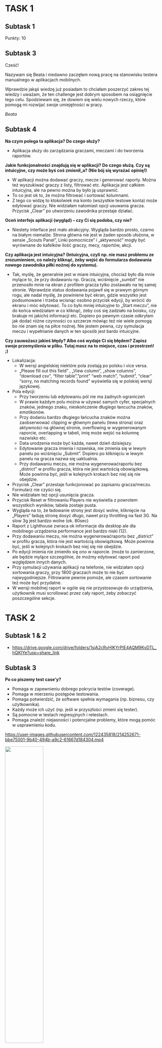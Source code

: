 # TASK 1
## Subtask 1
Punkty: 10
## Subtask 3
Cześć!

Nazywam się Beata i niedawno zaczęłam nową pracę na stanowisku testera manualnego w aplikacjach mobilnych.

Wprawdzie jakąś wiedzę już posiadam to chciałam poszerzyć zakres tej wiedzy i uważam, że ten challenge jest dobrym sposobem na osiągnięcie tego celu.
Spodziewam się, że dowiem się wielu nowych rzeczy, które pomogą mi rozwijać swoje umiejętności w pracy.

*Beata*


## Subtask 4
**Na czym polega ta aplikacja? Do czego służy?**
* Aplikacja służy do zarządzania graczami, meczami i do tworzenia raportów.


**Jakie funkcjonalności znajdują się w aplikacji? Do czego służą. Czy są intuicyjne, czy może byś coś zmienił_a? (Nie bój się wyrażać opinię!)**
* W aplikacji można dodawać graczy, mecze i generować raporty. Można też wyszukiwać graczy z listy, filtrować etc. Aplikacja jest całkiem intuicyjna, ale na pewno można by było ją usprawnić.
* To co jest ok to, że można filtrować i sortować kolumnami. 
* Z tego co widzę to ktokolwiek ma konto (wszystkie testowe konta) może edytować graczy. Nie widziałam natomiast opcji usuwania gracza. Przycisk „Clear” po utworzeniu zawodnika przestaje działać. 


**Oceń interfejs aplikacji (wygląd) – czy Ci się podoba, czy nie?**
* Niestety interface jest mało atrakcyjny. Wygląda bardzo prosto, czarno na białym niemalże. Strona główna nie jest w żaden sposób ułożona, w sensie „Scouts Panel”, Linki pomocnicze” i „aktywność” mogły być wyrównane do kafelków ilość graczy, mecy, raportów, akcji.


**Czy aplikacja jest intuicyjna? (Intuicyjna, czyli np. nie masz problemu ze zrozumieniem, co należy kliknąć, żeby wejść do formularza dodawania nowego zawodnika piłki nożnej do systemu).**
* Tak, myślę, że generalnie jest w miare intuicyjna, chociaż było dla mnie mylące to, że przy dodawaniu np. Gracza, wciśnięcie „sumbit” nie przenosiło mnie na ekran z profilem gracza tylko zostawało na tej samej stronie. Wprawdzie status dodawania pojawił się w prawym górnym rogu, ale nadal myślę, że powiniene być ekran, gdzie wszystko jest podsumowane i trzeba wcisnąc osobno przycisk edycji, by wrócić do ekranu i móc edytować.
To co było mniej intuicyjne to „Start meczu”, nie do końca wiedziałam w co kliknąć, żeby coś się zadziało na boisku, czy brakuje mi jakichś informacji etc. Dopiero po pewnym czasie odkryłam jak dodać różne czynności co szczerze mówiąc też nie wiele pomogą bo nie znam się na piłce nożnej. 
Nie jestem pewna, czy symulacja meczu i wypełnianie danych w ten sposób jest bardo intuicyjne. 


**Czy zauważasz jakieś błędy? Albo coś wydaje Ci się błędem? Zapisz swoje przemyślenia w pliku. Tutaj masz na to miejsce, czas i przestrzeń! ;)**
* Lokalizacja:
  * W wersji angielskiej niektóre pola zostają po polsku i vice versa.
  * „Please fill out this field” , „View column”, „show columns”, “download csv”, “filter table”,”print” “web match”, “submit”, “clear” “sorry, no matching records found” wyświetla się w polskiej wersji językowej.
* Pola edycji:
  * Przy tworzeniu lub edytowaniu pól nie ma żadnych ograniczeń
  * W prawie każdym polu można w używać samych cyfer, specjalnych znaków, jednego znaku, nieskończenie długiego łancucha znaków, emotikonów.  
  * Przy dodaniu bardzo długiego łańcucha znaków można zaobserwować clipping w głównym panelu (lewa strona) oraz aktywności na głównej stronie, overflowing w wygenerowanym raporcie, overlapping w tabeli, imię może wejść na kolumnę nazwisko etc.
  * Data urodzenia może być każda, nawet dzień dzisiejszy.
  * Edytowanie gracza imienia i nzawiska, nie zmienia się w lewym panelu po wciśnięciu „Submit”. Dopiero po kliknięciu w lewym panelu na gracza nazwa się uaktualnia.
  * Przy dodawaniu meczu, nie można wygenerowaćraportu bez „district” w profilu gracza, która nie jest wartością obowiązkową. Może powinna być, jeśli w kolejnych krokach bez niej się nie obejdzie.
* Przycisk „Clear” przestaje funkcjonować po zapisaniu gracza/meczu. Formularz nie czyści się.
* Nie widziałam też opcji usunięcia gracza.
* Przycisk Reset w filtrowaniu Players nie wyświetla z powrotem wszystkich wyników, tabela zostaje pusta.
* Wygląda na to, że ładowanie strony jest dosyć wolne, kliknięcie na „Players” ładuję stronę dosyć długo, nawet przy throttling na fast 3G. Na slow 3g jest bardzo wolne (ok. 80sec) 
* Raport z Lighthouse zwraca ok informacje dla desktop ale dla mobilnego urządzenia performance jest bardzo niski (12).
* Przy dodawaniu meczu, nie można wygenerowaćraportu bez „district” w profilu gracza, która nie jest wartością obowiązkową. Może powinna być, jeśli w kolejnych krokach bez niej się nie obejdzie.
* Po edycji imienia nie zmieniło się ono w raporcie. (może to zamierzone, ale będzie mylące szczególnie, że możmy edytować raport pod względzem innych danych.
* Przy symulacji używania aplikacji na telefonie, nie widziałam opcji sortowania graczy, przy 1800 graczach może to nie być najwygodniejsze. Filtrowanie pewnie pomoże, ale czasem sortowanie też może być przydatne.
* W wersji mobilnej raport w ogóle się nie przystosowuje do urządzenia, użytkownik musi scrollować przez cały raport, żeby zobaczyć poszczególne sekcje.



# TASK 2


## Subtask 1 & 2
* https://drive.google.com/drive/folders/1sjA2cRyHlKYrPIE4AQM9KvDTL_hQKIYe?usp=share_link


## Subtask 3
**Po co piszemy test case’y?**
* Pomaga w zapewnieniu dobrego pokrycia testów (coverage).
* Pomaga w mierzeniu postępów testowania.
* Pomaga potwierdzić, że software spełnia wymagania (np. biznesu, czy użytkownika).
* Każdy może ich użyć (np. jeśli w przyszłości zmieni się tester).
* Są pomocne w testach regresyjnych i retestach.
* Pomaga znaleźć niejasności i potencjalne problemy, które mogą pomóc w usprawnieniu kodu.


https://user-images.githubusercontent.com/122435818/214252671-bbe75001-9b40-494b-a9c2-61667d184304.mp4


[<img src="https://images.template.net/wp-content/uploads/2016/04/27133811/Youtube-Thumbnail1.jpg" width="50%">](https://youtu.be/OO3FANjwKHY "A komu to potrzebne?")



# TASK 3
https://drive.google.com/drive/folders/1WwsZ9x_z9TrZRcxVIKABR9hDqLPPrOdr?usp=share_link


# TASK 4
## Subtask 1 & 2
https://drive.google.com/drive/folders/1XBilWNgHLWhiAj9lDJyn97cPkUikKxyV?usp=share_link

## Subtask 3

**Do czego służy ta aplikacja? Jaki jest cel tej aplikacji?**
* Aplikacja służy do wyszukiwania ofert, kupowania i sprzedawania rzeczy, usług, etc. Aplikacja ma na celu ułatwienie korzystania z portalu olx.pl na telefonach komórkowych.


**Kto ma być użytkownikiem końcowym aplikacji?**
* Użytkownicy portalu olx.pl, wszyscu, którzy chcą coś sprzedać, kupić, a nawet znaleźć ofertę pracy.


**Czy według Ciebie aplikacja jest user friendly? (Przyjazna dla użytkownika- np. wchodzisz do aplikacji i szybko łapiesz do czego służą przyciski. Poczytaj na ten temat w internecie- co to znaczy, że aplikacja jest przyjazna dla użytkownika)**
* Na pewno dałoby się udoskonalić te aplikację, ale wydaję mi się, że jest w miare przyjazna użytkownikowi. Przynajmniej na pierwszy rzut oka. Nawigacja jest intuicyjna, łatwo się zorientować w ofertach i kategoriach, jak obserwować. Interfejs jest prosty. Na pozwolenie, aplikacja może wysyłać notyfikacje.Ikony kategorii wyglądaja czytelnie i przyspieszają wyszukianie.


**Jak byś usprawnił aplikację? Co byś w niej poprawił. Czy masz jakiś pomysł na dodatkową funkcjonalność? (Żeby nie było: nie jest to aplikacja przy której pracuję, takie pytania pojawiają się na rozmowach rekrutacyjnych dlatego dobrze jest to przećwiczyć :D )**
* Nie jestem pewna czy wiele bym usprawniła w aplikacji. To co na pewno bym zmieniła (ale to w każdej aplikacji) to reklamy, które się pojawiają pomiedzy wyszukiwaniem i opisem ofert. Wiem, że to pewnie nie możliwe, ale ogólnie reklamy w aplikacjach są frustrujące.
* Osobiście też lubię jak aplikacje są wielojęzykowe, a chociaż w języku angielskim, a nie tylko po polsku. Uważam, że w Polsce mieszka wielu obcokrajowców, którzy nie znają polskiego i fajnie by było jakby też mogli korzystać z aplikacji przynajmniej po angielksu.


**Jakie dostrzegasz różnice pomiędzy testowaniem aplikacji internetowej, a natywnej?**
* Testowanie aplikacji internetowej polega na testowaniu jak strona/aplikacja wyświetla się w przeglądarce. Zakładam, że do używania aplikacji internetowej wymagane jest stałe połączenie z internetem, dla aplikacji natywnej zazwyczaj nie jest to potrzebne do wszystkiego. (zależy od aplikacji)
* Testowanie aplikacji natywnej skupia się na testowaniu jak aplikacja działa i wygląda na różnych urządzeniach i ekranach. Dla aplikacji internetowej skupiamy się zazwyczaj bardziej na kompatybilności na wielu przeglądarkach.
* Testowanie aplikacji internetowej nie wymaga testów takich jak usability, performance, czy testowania battery drainage, storage.

** Subtask 4

https://dare-it-2023-man-test.atlassian.net/jira/software/projects/CPP2/boards/1

* Bug template
![Bug template](https://user-images.githubusercontent.com/122435818/217286582-ccf7d2c3-34a5-4ba6-ac02-e5a5df4e4c70.jpg)

* Start of the Sprint
*![Start of sprint](https://user-images.githubusercontent.com/122435818/217287251-e46dc928-5eca-4d71-b40b-b6a2f67bc87d.jpg)


# TASK 5

## Subtask 1
USE
GO
SELECT
FROM
ORDER BY (ASC, DESC)
WHERE
BETWEEN
LIKE
NOT LIKE
GETDATE()
UPPER()
LOWER()
DATEDIFF()
COUNT ()
SUM()
MIN()
MAX()
GROUP BY
JOIN
INNER/OUTER/LEFT/RIGHT JOIN
AND
OR



## Subtask 2

![Task5_subtask2](https://user-images.githubusercontent.com/122435818/218429346-6b3be633-8caf-4f85-a37e-dab09d9de0db.jpg)



## Subtask 3
1. **Wyświetl tabelę actors w kolejności alfabetycznej sortując po kolumnie surname.**

SELECT * FROM actors ORDER BY surname ASC;

![Task5_subtask3_pyt1_!](https://user-images.githubusercontent.com/122435818/218433330-faf2aeef-c2ed-47f5-8794-f44b18e83986.jpg)


2. **Wyświetl film, który powstał w 2019 roku.**

SELECT * FROM movies WHERE movies.year_of_production=2019;

![Task5_subtask3_pyt2](https://user-images.githubusercontent.com/122435818/218434471-ddfb278b-39c5-4e0a-abf7-de03c0bf7c2e.jpg)


3. **Wyświetl wszystkie filmy, które powstały między 1900, a 1999 rokiem.**

SELECT * FROM movies WHERE movies.year_of_production BETWEEN 1990 AND 1999;

SELECT * FROM movies WHERE movies.year_of_production >=1990 AND movies.year_of_production<=1999;

![Task5_subtask3_pyt3](https://user-images.githubusercontent.com/122435818/218435264-655383f1-478d-4143-9912-5eb74adbecdb.jpg)


4. **Wyświetl JEDYNIE tytuł i cenę filmów, które kosztują poniżej 7$**

SELECT title, price FROM movies WHERE price<=7;

![Task5_subtask3_pyt4](https://user-images.githubusercontent.com/122435818/218436358-126e2b4f-d4b5-4b8e-9f65-45e95190caf7.jpg)


5. **Użyj operatora logicznego AND, aby wyświetlić aktorów o actor_id pomiędzy 4-7 (4 i 7 powinny się wyświetlać). NIE UŻYWAJ operatora BETWEEN.**

SELECT * FROM actors WHERE actor_id >=4 AND actor_id<=7;

![Task5_subtask3_pyt5](https://user-images.githubusercontent.com/122435818/218436864-68e58734-5802-4a5c-8a58-60067c431cf5.jpg)


6. **Wyświetl klientów o id 2,4,6 wykorzystaj do tego warunek logiczny.**

SELECT * FROM customers WHERE customers.customer_id=2 OR customers.customer_id=4 OR customers.customer_id=6;

![Task5_subtask3_pyt6](https://user-images.githubusercontent.com/122435818/218438474-c1891c15-e82c-4f79-8912-79fc726c502b.jpg)


7. **Wyświetl klientów o id 1,3,5 wykorzystaj do tego operator IN.**

SELECT * FROM customers WHERE customers.customer_id IN (1,3,5);

![Task5_subtask3_pyt7](https://user-images.githubusercontent.com/122435818/218439108-8ac4ad72-bd51-4962-8b41-5f4d6fd7004b.jpg)


8. **Wyświetl dane wszystkich osób z tabeli ‘actors’, których imię zaczyna się od ciągu “An”.**

SELECT * FROM actors WHERE actors.name LIKE 'An%';

![Task5_subtask3_pyt8_](https://user-images.githubusercontent.com/122435818/218680836-f882e4e7-c66b-4ebf-9ce5-552ef9b09051.jpg)


9. **Wyświetl dane klienta, który nie ma podanego adresu email.**

SELECT * FROM customers WHERE email IS NULL;

![Task5_subtask3_pyt9](https://user-images.githubusercontent.com/122435818/218439990-5ddd1f33-82d1-43a1-8fbf-061dc5db3ec3.jpg)


10. **Wyświetl wszystkie filmy, których cena wynosi powyżej 9$ oraz ich ID mieści się pomiędzy 2 i 8 movie_id.**

SELECT * FROM movies WHERE movies.price>=9 AND movies.movie_id BETWEEN 2 AND 8;

![Task5_subtask3_pyt10](https://user-images.githubusercontent.com/122435818/218440585-e2cd02d5-c26c-452d-9737-e2d69eb886d0.jpg)



# TASK 6

## Subtask 1

11. **Popełniłam błąd wpisując nazwisko Ani Miler – wpisałam Muler. Znajdź i zastosuj funkcję, która poprawi mój karkołomny błąd 🙈**

UPDATE customers<br>
SET surname='Miler'<br>
WHERE name='Ania' AND surname='Muler';<br>

![Task6_subtask1_pyt11](https://user-images.githubusercontent.com/122435818/220041325-be37e5f1-e291-4a22-929b-ff993957cfb3.jpg)

12. **Pobrałam za dużo pieniędzy od klienta, który kupił w ostatnim czasie film o id 4. Korzystając z funkcji join sprawdź, jak ma na imię klient i jakiego ma maila. W celu napisania mu wiadomości o pomyłce fantastycznej szefowej.**

SELECT customers.name,customers.surname,customers.email <br>
FROM customers<br>
JOIN sale ON sale.customer_id=customers.customer_id<br>
WHERE sale.movie_id=4;<br>

![Task6_subtask1_pyt12](https://user-images.githubusercontent.com/122435818/220079481-870a259d-0758-4ea8-b210-942b2c67a990.jpg)

13. **Na pewno zauważył_ś, że sprzedawca zapomniał wpisać emaila klientce Patrycji. Uzupełnij ten brak wpisując: pati@mail.com**

UPDATE customers<br>
SET email='pati@mail.com'<br>
WHERE name='Patrycja' AND email IS NULL;<br>

![Task6_subtask1_pyt13](https://user-images.githubusercontent.com/122435818/220041883-c50027e8-3f96-4dc7-9e60-5a049c366714.jpg)

14. **Dla każdego zakupu wyświetl, imię i nazwisko klienta, który dokonał wypożyczenia oraz tytuł wypożyczonego filmu. (wykorzystaj do tego funkcję inner join, zastanów się wcześniej, które tabele Ci się przydadzą do wykonania ćwiczenia).**

SELECT customers.name,customers.surname, movies.title<br>
FROM customers<br>
INNER JOIN sale<br>
ON customers.customer_id=sale.customer_id<br>
INNER JOIN movies<br>
ON sale.movie_id=movies.movie_id;<br>

![Task6_subtask1_pyt14](https://user-images.githubusercontent.com/122435818/220082192-30fa46c8-190b-473c-a1a4-0981efb542d1.jpg)

15. **W celu anonimizacji danych, chcesz stworzyć pseudonimy swoich klientów. - Dodaj kolumnę o nazwie ‘pseudonym’ do tabeli customer,- Wypełnij kolumnę w taki sposób, aby pseudonim stworzył się z dwóch pierwszych liter imienia i ostatniej litery nazwiska. Np. Natalie Pilling → Nag**


ALTER TABLE customers<br>
ADD pseudonim varchar(255);<br>


UPDATE customers<br>
SET pseudonym=CONCAT(LEFT(customers.name,2),RIGHT(customers.surname,1));<br>

![Task6_subtask1_pyt15](https://user-images.githubusercontent.com/122435818/220141174-a957b713-1ca1-40f3-b8d9-7cedc74ffb1d.jpg)


16. **Wyświetl tytuły filmów, które zostały zakupione, wyświetl tabelę w taki sposób, aby tytuły się nie powtarzały.**

SELECT DISTINCT movies.title FROM movies<br>
INNER JOIN sale<br>
ON movies.movie_id=sale.movie_id;<br>

![Task6_subtask1_pyt16](https://user-images.githubusercontent.com/122435818/220099074-4644dfa3-440c-414d-bb04-19cd1289d7b3.jpg)

17. **Wyświetl wspólną listę imion wszystkich aktorów i klientów, a wynik uporządkuj alfabetycznie. (Wykorzystaj do tego funkcji UNION)**
SELECT actors.name<br>
FROM actors<br>
UNION<br>
SELECT customers.name<br>
FROM customers<br>
ORDER BY 1;<br>

![Task6_subtask1_pyt17](https://user-images.githubusercontent.com/122435818/220141024-f4599f38-0c0d-4b34-93ef-56efd6f963d7.jpg)

18. **Polskę opanowała inflacja i nasz sklepik z filmami również dotknął ten problem. Podnieś cenę wszystkich filmów wyprodukowanych po 2000 roku o 2,5 $ (Pamiętaj, że dolar to domyślna jednostka- nie używaj jej nigdzie).**
UPDATE movies<br>
#SET price=price+2.5<br>
#WHERE movies.year_of_production>2000;<br>

![Task6_subtask1_pyt18](https://user-images.githubusercontent.com/122435818/220140949-3a061bbd-fbcf-4315-b388-c34e30d64ffa.jpg)

19. **Wyświetl imię i nazwisko aktora o id 4 i tytuł filmu, w którym zagrał**

SELECT actors.name, actors.surname,movies.title
FROM actors, cast, movies
WHERE actors.actor_id=4
AND cast.actor_id=actors.actor_id
AND cast.movie_id=movies.movie_id;

SELECT actors.name, actors.surname, movies.title
FROM actors
JOIN cast ON actors.actor_id=cast.actor_id
JOIN movies ON cast.movie_id=movies.movie_id
WHERE actors.actor_id=4;

![Task6_subtask1_pyt19](https://user-images.githubusercontent.com/122435818/220047919-1740edf0-5ae7-45dd-ae71-1f6fb87277ed.jpg)

20. **A gdzie nasza HONIA!? Dodaj do tabeli customers nową krotkę, gdzie customer_id = 7, name = Honia, surname = Stuczka-Kucharska, email = honia@mail.com oraz pseudonym = Hoa**






## Subtask 2

Wynik: 15/15

![Task6_subtask2_wynikjpg](https://user-images.githubusercontent.com/122435818/220059378-d7812451-46ff-4876-99a8-e9ee958279b9.jpg)


## Subtask 3
Portfolio:
https://github.com/blapinska1/beata_lapinska_portfolio
